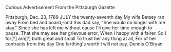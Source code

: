  Curious Advertisement From the Pittsburgh Gazette  Pittsburgh, Dec. 23, 1789 JULY the twenty-seventh day My wife Betsey ran away From bed and board,–and this dad say, "She would no longer with me stay." Since she has left me without cause I'll give her time enough to pause. That she may see her grievous error, When I happy with a fairer. So I for[?] arn[?] both great and small To trust her any thing at all, For of her contracts from this day One farthing's worth I will not pay. Dennis O'Bryan  